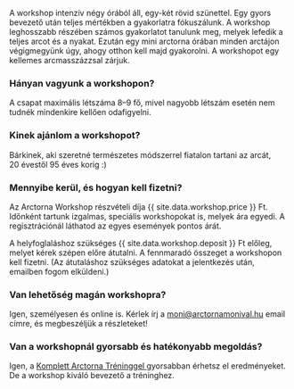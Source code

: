 A workshop intenzív négy órából áll, egy-két rövid szünettel. Egy
gyors bevezető után teljes mértékben a gyakorlatra fókuszálunk. A
workshop leghosszabb részében számos gyakorlatot tanulunk meg, melyek
lefedik a teljes arcot és a nyakat. Ezután egy mini arctorna órában
minden arctájon végigmegyünk úgy, ahogy otthon kell majd gyakorolni. A
workshopot egy kellemes arcmasszázzsal&nbsp;zárjuk.

### Hányan vagyunk a&nbsp;workshopon?

A csapat maximális létszáma 8–9 fő, mivel nagyobb létszám esetén nem
tudnék mindenkire kellően&nbsp;odafigyelni.

### Kinek ajánlom a&nbsp;workshopot?

Bárkinek, aki szeretné természetes módszerrel fiatalon tartani az
arcát, 20&nbsp;évestől <span class="u-NoWrap">95&nbsp;éves korig :)</span>

### Mennyibe kerül, és hogyan kell fizetni?

Az Arctorna Workshop részvételi díja {{ site.data.workshop.price }}&nbsp;Ft.
Időnként tartunk izgalmas, speciális workshopokat is, melyek ára egyedi. A
regisztrációnál láthatod az egyes események pontos árát.

A helyfoglaláshoz szükséges {{ site.data.workshop.deposit }}&nbsp;Ft előleg,
melyet kérek szépen előre átutalni. A fennmaradó összeget a workshopon kell
fizetni. (Az átutaláshoz szükséges adatokat a jelentkezés után, emailben fogom
elküldeni.)

### Van lehetőség magán workshopra?

Igen, személyesen és online is.
Kérlek írj a <a href="mailto:moni@arctornamonival.hu">moni@arctornamonival.hu</a>
email címre, és megbeszéljük&nbsp;a&nbsp;részleteket!

### Van a workshopnál gyorsabb és hatékonyabb&nbsp;megoldás?

Igen, a
<a href="{{ site.baseurl }}{% link trening.md %}">
  Komplett Arctorna Tréninggel
</a> gyorsabban érhetsz el eredményeket. De a workshop kiváló bevezető
a tréninghez.
